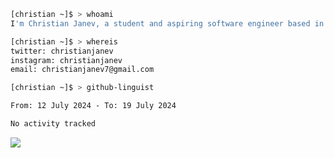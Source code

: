 ```bash
[christian ~]$ > whoami
I'm Christian Janev, a student and aspiring software engineer based in Chicago, IL
```
```bash
[christian ~]$ > whereis
twitter: christianjanev
instagram: christianjanev
email: christianjanev7@gmail.com
```

```bash
[christian ~]$ > github-linguist
```
<!--START_SECTION:waka-->

```txt
From: 12 July 2024 - To: 19 July 2024

No activity tracked
```

<!--END_SECTION:waka-->

![](https://komarev.com/ghpvc/?username=christianjanev)
